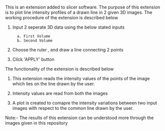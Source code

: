 This is an extension added to slicer software. The purpose of this extension is to plot line intensity profiles of a drawn line in 2
given 3D images. The working procedure of the extension is described below

1. Input 2 seperate 3D data using the below stated inputs

         a. First Volume
         b. Second Volume

2. Choose the ruler , and draw a line connecting 2 points

3. Click 'APPLY' button

The functionality of the extension is described below

1. This extension reads the intensity values of the points of the image which lies on the line drawn by the user.

2. Intensity values are read from both the images

3. A plot is created to comapre the intensity variations between two input images with respect to the common line drawn by the user.

Note:- The results of this extension can be understood more through the images given in this repository
